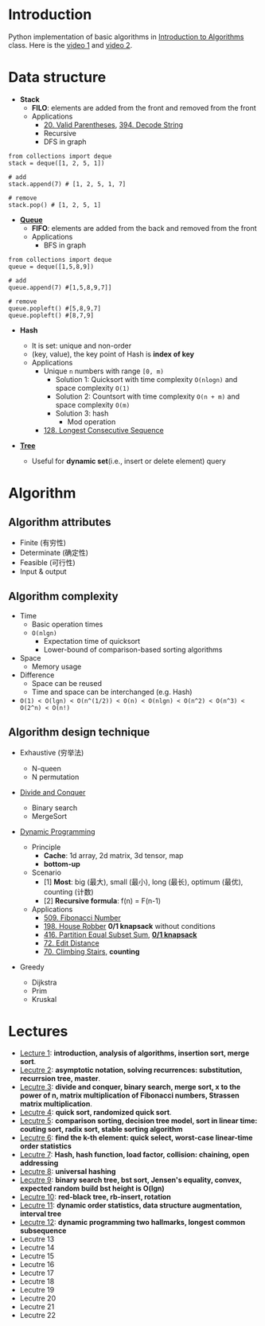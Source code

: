 # Introduction
Python implementation of basic algorithms in [Introduction to Algorithms](https://ocw.mit.edu/courses/electrical-engineering-and-computer-science/6-046j-introduction-to-algorithms-sma-5503-fall-2005/) class. Here is the [video 1](https://open.163.com/movie/2010/12/G/F/M6UTT5U0I_M6V2T1JGF.html) and [video 2](https://www.bilibili.com/video/av8481187).

# Data structure
- **Stack**
    - **FILO**: elements are added from the front and removed from the front
    - Applications
        - [20. Valid Parentheses](https://leetcode.com/problems/valid-parentheses/), [394. Decode String](https://leetcode.com/problems/decode-string/)
        - Recursive
        - DFS in graph
```
from collections import deque
stack = deque([1, 2, 5, 1])

# add
stack.append(7) # [1, 2, 5, 1, 7]

# remove
stack.pop() # [1, 2, 5, 1]
```

- [**Queue**](https://www.pythoncentral.io/use-queue-beginners-guide/)
    - **FIFO**: elements are added from the back and removed from the front
    - Applications
        - BFS in graph
```
from collections import deque
queue = deque([1,5,8,9])

# add
queue.append(7) #[1,5,8,9,7]]

# remove
queue.popleft() #[5,8,9,7]
queue.popleft() #[8,7,9]
```

- **Hash**
    - It is set: unique and non-order
    - (key, value), the key point of Hash is **index of key**
    - Applications
        - Unique `n` numbers with range `[0, m)`
            - Solution 1: Quicksort with time complexity `O(nlogn)` and space complexity `O(1)`
            - Solution 2: Countsort with time complexity `O(n + m)` and space complexity `O(m)`
            - Solution 3: hash
                - Mod operation
        - [128. Longest Consecutive Sequence](https://leetcode.com/problems/longest-consecutive-sequence/)
                
- [**Tree**](https://github.com/gaoisbest/Basic-Algorithms/blob/master/Tree/README.md)
    - Useful for **dynamic set**(i.e., insert or delete element) query
    

# Algorithm

## Algorithm attributes
- Finite (有穷性)
- Determinate (确定性)
- Feasible (可行性)
- Input & output

## Algorithm complexity
- Time
    - Basic operation times
    - `O(nlgn)`
        - Expectation time of quicksort
        - Lower-bound of comparison-based sorting algorithms
- Space
    - Memory usage
- Difference
    - Space can be reused
    - Time and space can be interchanged (e.g. Hash)
- `O(1) < O(lgn) < O(n^(1/2)) < O(n) < O(nlgn) < O(n^2) < O(n^3) < O(2^n) < O(n!)`

## Algorithm design technique
- Exhaustive (穷举法)
    - N-queen
    - N permutation
- [Divide and Conquer](https://github.com/gaoisbest/Basic-Algorithms/blob/master/Divide_and_Conquer/README.md)
    - Binary search
    - MergeSort
- [Dynamic Programming](https://github.com/gaoisbest/Basic-Algorithms/blob/master/Dynamic_Programming/README.md)
    - Principle
        - **Cache**: 1d array, 2d matrix, 3d tensor, map
        - **bottom-up**
    - Scenario
        - [1] **Most**: big (最大), small (最小), long (最长), optimum (最优), counting (计数)
        - [2] **Recursive formula**: f(n) = F(n-1)
    - Applications
        - [509. Fibonacci Number](https://leetcode.com/problems/fibonacci-number/)
        - [198. House Robber](https://leetcode.com/problems/house-robber/) **0/1 knapsack** without conditions
        - [416. Partition Equal Subset Sum](https://leetcode.com/problems/partition-equal-subset-sum/), [**0/1 knapsack**](https://www.cnblogs.com/Christal-R/p/Dynamic_programming.html)
        - [72. Edit Distance](https://leetcode.com/problems/edit-distance/)
        - [70. Climbing Stairs](https://leetcode.com/problems/climbing-stairs/), **counting**
        
- Greedy
    - Dijkstra
    - Prim
    - Kruskal

# Lectures
- [Lecture 1](https://github.com/gaoisbest/Basic-Algorithms/blob/master/lectures/Lecture-01.md): **introduction, analysis of algorithms, insertion sort, merge sort**.
- [Lecutre 2](https://github.com/gaoisbest/Basic-Algorithms/blob/master/lectures/Lecture-02.md): **asymptotic notation, solving recurrences: substitution, recurrsion tree, master**.
- [Lecutre 3](https://github.com/gaoisbest/Basic-Algorithms/blob/master/lectures/Lecture-03.md): **divide and conquer, binary search, merge sort, x to the power of n, matrix multiplication of Fibonacci numbers, Strassen matrix multiplication**.
- [Lecutre 4](https://github.com/gaoisbest/Basic-Algorithms/blob/master/lectures/Lecture-04.md): **quick sort, randomized quick sort**.
- [Lecutre 5](https://github.com/gaoisbest/Basic-Algorithms/blob/master/lectures/Lecture-05.md): **comparison sorting, decision tree model, sort in linear time: couting sort, radix sort, stable sorting algorithm**
- [Lecutre 6](https://github.com/gaoisbest/Basic-Algorithms/blob/master/lectures/Lecture-06.md): **find the k-th element: quick select, worst-case linear-time order statistics**
- [Lecutre 7](https://github.com/gaoisbest/Basic-Algorithms/blob/master/lectures/Lecture-07.md): **Hash, hash function, load factor, collision: chaining, open addressing**
- [Lecutre 8](https://github.com/gaoisbest/Basic-Algorithms/blob/master/lectures/Lecture-08.md): **universal hashing**
- [Lecutre 9](https://github.com/gaoisbest/Basic-Algorithms/blob/master/lectures/Lecture-09.md): **binary search tree, bst sort, Jensen's equality, convex, expected random build bst height is O(lgn)**
- [Lecutre 10](https://github.com/gaoisbest/Basic-Algorithms/blob/master/lectures/Lecture-10.md): **red-black tree, rb-insert, rotation**
- [Lecutre 11](https://github.com/gaoisbest/Basic-Algorithms/blob/master/lectures/Lecture-11.md): **dynamic order statistics, data structure augmentation, interval tree**
- [Lecutre 12](https://github.com/gaoisbest/Basic-Algorithms/blob/master/lectures/Lecture-12.md): **dynamic programming two hallmarks, longest common subsequence**
- Lecutre 13
- Lecutre 14
- Lecutre 15
- Lecutre 16
- Lecutre 17
- Lecutre 18
- Lecutre 19
- Lecutre 20
- Lecutre 21
- Lecutre 22

